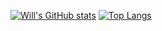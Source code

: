 [![Will's GitHub stats](https://github-readme-stats.vercel.app/api?username=willjw3&show_icons=true&theme=dark&hide_border=true&custom_title=My%20GitHub%20Stats)](https://github.com/willjw3/github-readme-stats)
[![Top Langs](https://github-readme-stats.vercel.app/api/top-langs/?username=willjw3&langs_count=5&theme=dark&hide_border=true)](https://github.com/willjw3/github-readme-stats)

<!--
**willjw3/willjw3** is a ✨ _special_ ✨ repository because its `README.md` (this file) appears on your GitHub profile.

Here are some ideas to get you started:

- 🔭 I’m currently working on ...
- 🌱 I’m currently learning ...
- 👯 I’m looking to collaborate on ...
- 🤔 I’m looking for help with ...
- 💬 Ask me about ...
- 📫 How to reach me: ...
- 😄 Pronouns: ...
- ⚡ Fun fact: ...
-->
